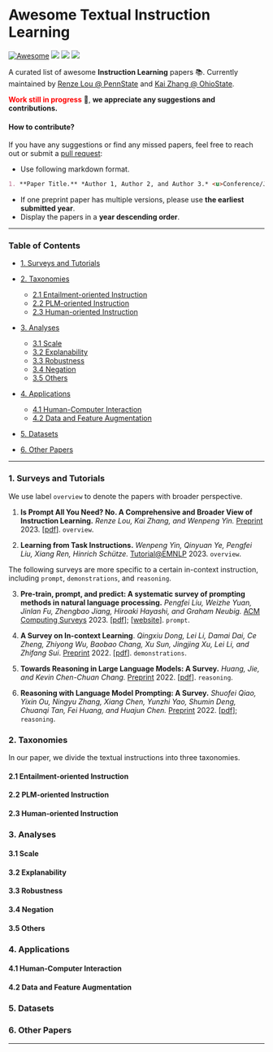 # Awesome Textual Instruction Learning


[![Awesome](https://awesome.re/badge.svg)](https://github.com/RenzeLou/awesome-instruction-learning) ![](https://img.shields.io/github/last-commit/RenzeLou/awesome-instruction-learning?color=green) ![](https://img.shields.io/badge/PaperNumber-0-blue) ![](https://img.shields.io/badge/PRs-Welcome-red)

A curated list of awesome **Instruction Learning** papers 📚. Currently maintained by <u>[Renze Lou](https://renzelou.github.io/) @ PennState</u> and <u>[Kai Zhang](https://drogozhang.github.io/) @ OhioState</u>. 


<!-- TODO
#### Our scope:
We aim to stay up-to-date with the most innovative developments in the field and gain valuable insights into the future of instruction-learning technology.

#### Citation:
-->


**<font color='red'>Work still in progress</font>**  🚀, **we appreciate any suggestions and contributions.**

<!-- What is instruction learning?
Why instruction learning?
-->

#### How to contribute?

If you have any suggestions or find any missed papers, feel free to reach out or submit a [pull request](https://github.com/RenzeLou/awesome-instruction-learning/pulls):

- Use following markdown format.

```markdown
1. **Paper Title.** *Author 1, Author 2, and Author 3.* <u>Conference/Journal/Preprint</u> Year. [[pdf](link)]; [[any resources](link)].
```
<!-- >1. **Paper Title.** *Author 1, Author 2, and Author 3.* Conference/Journal/Preprint Year. [[pdf](link)]. -->

- If one preprint paper has multiple versions, please use **the earliest submitted year**.
- Display the papers in a **year descending order**.

---

### Table of Contents

- [1. Surveys and Tutorials](#1)
   
- [2. Taxonomies](#2)
  - [2.1 Entailment-oriented Instruction](#2.1)
  - [2.2 PLM-oriented Instruction](#2.2)
  - [2.3 Human-oriented Instruction](#2.3)

- [3. Analyses](#3)
  - [3.1 Scale](#3.1)
  - [3.2 Explanability](#3.2)
  - [3.3 Robustness](#3.3)
  - [3.4 Negation](#3.4)
  - [3.5 Others](#3.5)

- [4. Applications](#4)
  - [4.1 Human-Computer Interaction](#4.1)
  - [4.2 Data and Feature Augmentation](#4.2)

- [5. Datasets](#5)

- [6. Other Papers](#6)

---

### <span id="1">1. Surveys and Tutorials</span>

<!-- There are several awesome surveys and tutorials on textual instruction learning. -->
<!-- To our knowledge, our survey is the first one to provide a comprehensive and broader overview of the field of instruction learning. -->
<!-- Since each survey focuses on specific in-context instruction, we attach a label to each of them to distinguish these topics.
, including `prompt`, `demonstrations`, `reasoning`, and `overview` (which means a broader perspective). -->


We use label `overview` to denote the papers with broader perspective.

1. **Is Prompt All You Need? No. A Comprehensive and Broader View of Instruction Learning.** *Renze Lou, Kai Zhang, and Wenpeng Yin.* <u>Preprint</u> 2023. [[pdf]()]. `overview`.
   
2. **Learning from Task Instructions.** *Wenpeng Yin, Qinyuan Ye, Pengfei Liu, Xiang Ren, Hinrich Schütze.* <u>Tutorial@EMNLP</u> 2023. `overview`.

The following surveys are more specific to a certain in-context instruction, including `prompt`, `demonstrations`, and `reasoning`.

3. **Pre-train, prompt, and predict: A systematic survey of prompting methods in natural language processing.** *Pengfei Liu, Weizhe Yuan, Jinlan Fu, Zhengbao Jiang, Hiroaki Hayashi, and Graham Neubig.* <u>ACM Computing Surveys</u> 2023. [[pdf](https://dl.acm.org/doi/pdf/10.1145/3560815)]; [[website](http://pretrain.nlpedia.ai/)]. `prompt`.
   
4. **A Survey on In-context Learning**. *Qingxiu Dong, Lei Li, Damai Dai, Ce Zheng, Zhiyong Wu, Baobao Chang, Xu Sun, Jingjing Xu, Lei Li, and Zhifang Sui*. <u>Preprint</u> 2022. [[pdf](https://arxiv.org/pdf/2301.00234.pdf)]. `demonstrations`.
   
5. **Towards Reasoning in Large Language Models: A Survey.** *Huang, Jie, and Kevin Chen-Chuan Chang.* <u>Preprint</u> 2022. [[pdf](https://arxiv.org/pdf/2212.10403.pdf)]. `reasoning`.

6. **Reasoning with Language Model Prompting: A Survey.** *Shuofei Qiao, Yixin Ou, Ningyu Zhang, Xiang Chen, Yunzhi Yao, Shumin Deng, Chuanqi Tan, Fei Huang, and Huajun Chen.* <u>Preprint</u> 2022. [[pdf](https://arxiv.org/pdf/2212.09597.pdf)]; `reasoning`.


### <span id="2">2. Taxonomies</span>

In our paper, we divide the textual instructions into three taxonomies.

<!-- TODO: add pic. -->

#### <span id="2.1">2.1 Entailment-oriented Instruction</span>


#### <span id="2.2">2.2 PLM-oriented Instruction</span>


#### <span id="2.3">2.3 Human-oriented Instruction</span>


### <span id="3">3. Analyses</span>

#### <span id="3.1">3.1 Scale</span>

#### <span id="3.2">3.2 Explanability</span>

#### <span id="3.3">3.3 Robustness</span>

#### <span id="3.4">3.4 Negation</span>

#### <span id="3.5">3.5 Others</span>

### <span id="4">4. Applications</span>

#### <span id="4.1">4.1 Human-Computer Interaction</span>

#### <span id="4.2">4.2 Data and Feature Augmentation</span>

### <span id="5">5. Datasets</span>

### <span id="6">6. Other Papers</span>

---
